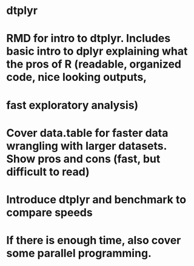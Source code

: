 # dtplyr
# RMD for intro to dtplyr.  Includes basic intro to dplyr explaining what the pros of R (readable, organized code, nice looking outputs,
#   fast exploratory analysis)
# Cover data.table for faster data wrangling with larger datasets. Show pros and cons (fast, but difficult to read)
# Introduce dtplyr and benchmark to compare speeds
# If there is enough time, also cover some parallel programming.
